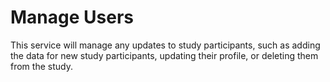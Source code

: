 # Manage Users
This service will manage any updates to study participants, such as adding the data for new study participants, updating their profile, or deleting them from the study.

